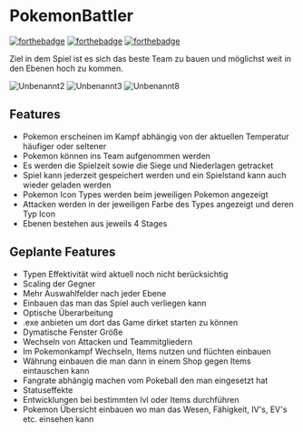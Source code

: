 # PokemonBattler
[![forthebadge](https://forthebadge.com/images/badges/made-with-java.svg)](http://forthebadge.com)
[![forthebadge](http://forthebadge.com/images/badges/built-with-love.svg)](http://forthebadge.com)
[![forthebadge](https://forthebadge.com/images/badges/works-on-my-machine.svg)](http://forthebadge.com)


Ziel in dem Spiel ist es sich das beste Team zu bauen und möglichst weit in den Ebenen hoch zu kommen.

![Unbenannt2](https://github.com/user-attachments/assets/5259ca8a-ae7c-4fd3-9da0-c733e43f65b0)
![Unbenannt3](https://github.com/user-attachments/assets/0e0c14e6-e687-45a6-ba36-abef87ad735a)
![Unbenannt8](https://github.com/user-attachments/assets/cf037af4-e836-4a4f-8513-438b24054315)


## Features
- Pokemon erscheinen im Kampf abhängig von der aktuellen Temperatur häufiger oder seltener
- Pokemon können ins Team aufgenommen werden
- Es werden die Spielzeit sowie die Siege und Niederlagen getracket
- Spiel kann jederzeit gespeichert werden und ein Spielstand kann auch wieder geladen werden
- Pokemon Icon Types werden beim jeweiligen Pokemon angezeigt
- Attacken werden in der jeweiligen Farbe des Types angezeigt und deren Typ Icon
- Ebenen bestehen aus jeweils 4 Stages

## Geplante Features
- Typen Effektivität wird aktuell noch nicht berücksichtig
- Scaling der Gegner
- Mehr Auswahlfelder nach jeder Ebene
- Einbauen das man das Spiel auch verliegen kann
- Optische Überarbeitung
- .exe anbieten um dort das Game dirket starten zu können
- Dymatische Fenster Größe
- Wechseln von Attacken und Teammitgliedern
- Im Pokemonkampf Wechseln, Items nutzen und flüchten einbauen
- Währung einbauen die man dann in einem Shop gegen Items eintauschen kann
- Fangrate abhängig machen vom Pokeball den man eingesetzt hat
- Statuseffekte
- Entwicklungen bei bestimmten lvl oder Items durchführen
- Pokemon Übersicht einbauen wo man das Wesen, Fähigkeit, IV's, EV's etc. einsehen kann
